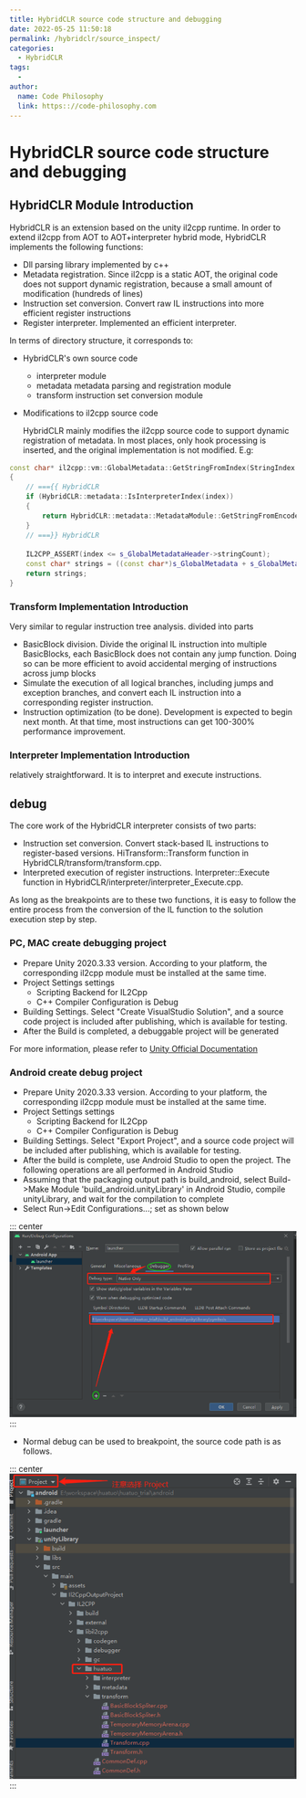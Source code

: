 ```yaml
---
title: HybridCLR source code structure and debugging
date: 2022-05-25 11:50:18
permalink: /hybridclr/source_inspect/
categories:
  - HybridCLR
tags:
  - 
author: 
  name: Code Philosophy
  link: https:://code-philosophy.com
---
```


# HybridCLR source code structure and debugging

## HybridCLR Module Introduction

HybridCLR is an extension based on the unity il2cpp runtime. In order to extend il2cpp from AOT to AOT+interpreter hybrid mode, HybridCLR implements the following functions:

- Dll parsing library implemented by c++
- Metadata registration. Since il2cpp is a static AOT, the original code does not support dynamic registration, because a small amount of modification (hundreds of lines)
- Instruction set conversion. Convert raw IL instructions into more efficient register instructions
- Register interpreter. Implemented an efficient interpreter.

In terms of directory structure, it corresponds to:

- HybridCLR's own source code
   - interpreter module
   - metadata metadata parsing and registration module
   - transform instruction set conversion module

- Modifications to il2cpp source code

     HybridCLR mainly modifies the il2cpp source code to support dynamic registration of metadata. In most places, only hook processing is inserted, and the original implementation is not modified. E.g:

```cpp
const char* il2cpp::vm::GlobalMetadata::GetStringFromIndex(StringIndex index)
{
    // ==={{ HybridCLR
    if (HybridCLR::metadata::IsInterpreterIndex(index))
    {
        return HybridCLR::metadata::MetadataModule::GetStringFromEncodeIndex(index);
    }
    // ===}} HybridCLR

    IL2CPP_ASSERT(index <= s_GlobalMetadataHeader->stringCount);
    const char* strings = ((const char*)s_GlobalMetadata + s_GlobalMetadataHeader->stringOffset) + index;
    return strings;
}
```

### Transform Implementation Introduction

Very similar to regular instruction tree analysis. divided into parts

- BasicBlock division. Divide the original IL instruction into multiple BasicBlocks, each BasicBlock does not contain any jump function. Doing so can be more efficient to avoid accidental merging of instructions across jump blocks
- Simulate the execution of all logical branches, including jumps and exception branches, and convert each IL instruction into a corresponding register instruction.
- Instruction optimization (to be done). Development is expected to begin next month. At that time, most instructions can get 100-300% performance improvement.

### Interpreter Implementation Introduction

relatively straightforward. It is to interpret and execute instructions.

## debug

The core work of the HybridCLR interpreter consists of two parts:

- Instruction set conversion. Convert stack-based IL instructions to register-based versions. HiTransform::Transform function in HybridCLR/transform/transform.cpp.
- Interpreted execution of register instructions. Interpreter::Execute function in HybridCLR/interpreter/interpreter_Execute.cpp.

As long as the breakpoints are to these two functions, it is easy to follow the entire process from the conversion of the IL function to the solution execution step by step.

### PC, MAC create debugging project

- Prepare Unity 2020.3.33 version. According to your platform, the corresponding il2cpp module must be installed at the same time.
- Project Settings settings
   - Scripting Backend for IL2Cpp
   - C++ Compiler Configuration is Debug
- Building Settings. Select "Create VisualStudio Solution", and a source code project is included after publishing, which is available for testing.
- After the Build is completed, a debuggable project will be generated

For more information, please refer to [Unity Official Documentation](https://docs.unity3d.com/2020.3/Documentation/Manual/windowsstore-debugging-il2cpp.html)

### Android create debug project

- Prepare Unity 2020.3.33 version. According to your platform, the corresponding il2cpp module must be installed at the same time.
- Project Settings settings
   - Scripting Backend for IL2Cpp
   - C++ Compiler Configuration is Debug
- Building Settings. Select "Export Project", and a source code project will be included after publishing, which is available for testing.
- After the build is complete, use Android Studio to open the project. The following operations are all performed in Android Studio
- Assuming that the packaging output path is build_android, select Build->Make Module 'build_android.unityLibrary' in Android Studio, compile unityLibrary, and wait for the compilation to complete
- Select Run->Edit Configurations...; set as shown below

::: center
  ![android studio debug](/img/hybridclr/android_studio_debug.png)
:::

- Normal debug can be used to breakpoint, the source code path is as follows.

::: center
  ![android studio debug](/img/hybridclr/android_studio_project.png)
:::
